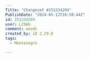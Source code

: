 ```yaml
---
Title: "Changeset #151234204"
PublishDate: "2024-05-12T16:58:44Z"
id: 151234204
user: L29Ah
comment: woods
created_by: iD 2.29.0
tags:
  - Montenegro

---
```

